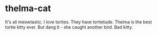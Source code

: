 # thelma-cat
It's all meowtastic.
I love torties. They have tortietude.
Thelma is the best tortie kitty ever.
But dang it - she caught another bird. Bad kitty.
